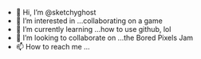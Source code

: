- 👋 Hi, I’m @sketchyghost
- 👀 I’m interested in ...collaborating on a game
- 🌱 I’m currently learning ...how to use github, lol
- 💞️ I’m looking to collaborate on ...the Bored Pixels Jam
- 📫 How to reach me ...

<!---
sketchyghost/sketchyghost is a ✨ special ✨ repository because its `README.md` (this file) appears on your GitHub profile.
You can click the Preview link to take a look at your changes.
--->
